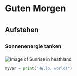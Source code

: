 # Guten Morgen <h1>
## Aufstehen <h2>
### Sonnenenergie tanken <h3>


![Image of Sunrise in heathland](https://img.fotocommunity.com/sonnenaufgang-in-flussaue-8218343d-844c-4ca7-ac2c-77a26d4ff398.jpg?height=1080)

``` python
myVar = print("Hello, world!")
```

